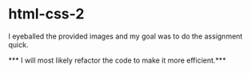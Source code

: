 # html-css-2


I eyeballed the provided images and my goal was to do the assignment quick. 

*** I will most likely refactor the code to make it more efficient.***

